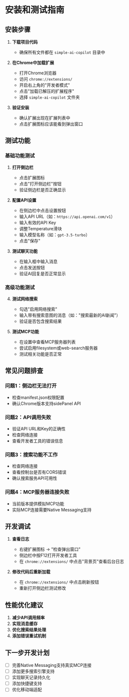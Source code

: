 # 安装和测试指南

## 安装步骤

1. **下载项目代码**
   - 确保所有文件都在 `simple-ai-copilot` 目录中

2. **在Chrome中加载扩展**
   - 打开Chrome浏览器
   - 访问 `chrome://extensions/`
   - 开启右上角的"开发者模式"
   - 点击"加载已解压的扩展程序"
   - 选择 `simple-ai-copilot` 文件夹

3. **验证安装**
   - 确认扩展出现在扩展列表中
   - 点击扩展图标应该能看到弹出窗口

## 测试功能

### 基础功能测试

1. **打开侧边栏**
   - 点击扩展图标
   - 点击"打开侧边栏"按钮
   - 验证侧边栏是否正确显示

2. **配置API设置**
   - 在侧边栏中点击设置按钮
   - 输入API URL（如：`https://api.openai.com/v1`）
   - 输入有效的API Key
   - 调整Temperature滑块
   - 输入模型名称（如：`gpt-3.5-turbo`）
   - 点击"保存"

3. **测试聊天功能**
   - 在输入框中输入消息
   - 点击发送按钮
   - 验证AI回复是否正常显示

### 高级功能测试

4. **测试网络搜索**
   - 勾选"启用网络搜索"
   - 输入带有搜索意图的消息（如："搜索最新的AI新闻"）
   - 验证是否包含搜索结果

5. **测试MCP功能**
   - 在设置中查看MCP服务器列表
   - 尝试启用filesystem或web-search服务器
   - 测试相关功能是否正常

## 常见问题排查

### 问题1：侧边栏无法打开
- 检查manifest.json权限配置
- 确认Chrome版本支持sidePanel API

### 问题2：API调用失败
- 验证API URL和Key的正确性
- 检查网络连接
- 查看开发者工具的错误信息

### 问题3：搜索功能不工作
- 检查网络连接
- 查看控制台是否有CORS错误
- 确认搜索服务API可用性

### 问题4：MCP服务器连接失败
- 当前版本提供模拟MCP功能
- 实际MCP连接需要Native Messaging支持

## 开发调试

1. **查看日志**
   - 右键扩展图标 → "检查弹出窗口"
   - 侧边栏中按F12打开开发者工具
   - 在 `chrome://extensions/` 中点击"背景页"查看后台日志

2. **修改代码后重新加载**
   - 在 `chrome://extensions/` 中点击刷新按钮
   - 重新打开侧边栏测试修改

## 性能优化建议

1. **减少API调用频率**
2. **实现消息缓存**
3. **优化搜索结果处理**
4. **添加错误重试机制**

## 下一步开发计划

- [ ] 完善Native Messaging支持真实MCP连接
- [ ] 添加更多搜索引擎支持
- [ ] 实现聊天记录持久化
- [ ] 添加快捷键支持
- [ ] 优化移动端适配
